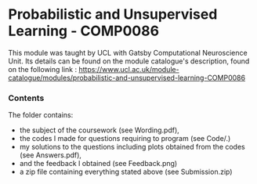 # Probabilistic and Unsupervised Learning - COMP0086

This module was taught by UCL with Gatsby Computational Neuroscience Unit. Its details can be found on the module catalogue's description, found on the following link : https://www.ucl.ac.uk/module-catalogue/modules/probabilistic-and-unsupervised-learning-COMP0086

### Contents

The folder contains:
- the subject of the coursework (see Wording.pdf),
- the codes I made for questions requiring to program (see Code/.)
- my solutions to the questions including plots obtained from the codes (see Answers.pdf), 
- and the feedback I obtained (see Feedback.png)
- a zip file containing everything stated above (see Submission.zip)
